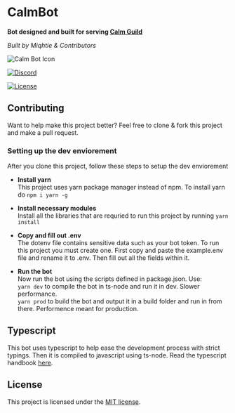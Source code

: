 # CalmBot

**Bot designed and built for serving [Calm Guild](https://discord.gg/calm)**

*Built by Miqhtie & Contributors*

![Calm Bot Icon](https://cdn.discordapp.com/avatars/745371828100399164/6d836fd5244d3309c63d9ed3cfbca85c.webp?size=320) 

<Badges>

[![Discord](https://img.shields.io/discord/501501905508237312?style=for-the-badge&label=discord)](https://discord.gg/calm)

[![License](https://img.shields.io/github/license/calmguild/calmbot-next?style=for-the-badge)](https://github.com/CalmGuild/CalmBot-next/blob/master/LICENSE)

## Contributing
Want to help make this project better? Feel free to clone & fork this project and make a pull request.

### **Setting up the dev enviorement**
After you clone this project, follow these steps to setup the dev enviorement

- **Install yarn** <br> This project uses yarn package manager instead of npm. To install yarn do `npm i yarn -g`

- **Install necessary modules** <br> Install all the libraries that are requried to run this project by running `yarn install`

- **Copy and fill out .env** <br> The dotenv file contains sensitive data such as your bot token. To run this project you must create one. First copy and paste the example.env file and rename it to .env. Then fill out all the fields within it.

- **Run the bot** <br> Now run the bot using the scripts defined in package.json. Use: <br> `yarn dev` to compile the bot in ts-node and run it in dev. Slower performance. <br> `yarn prod` to build the bot and output it in a build folder and run in from there. Performence meant for production. 

## Typescript
This bot uses typescript to help ease the development process with strict typings. Then it is compiled to javascript using ts-node. Read the typescript handbook [here](https://www.typescriptlang.org/docs/handbook/intro.html).

## License
This project is licensed under the [MIT license](https://opensource.org/licenses/MIT). 
